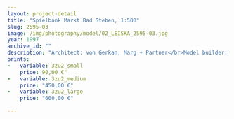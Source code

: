 ```yaml
---
layout: project-detail
title: "Spielbank Markt Bad Steben, 1:500"
slug: 2595-03
image: /img/photography/model/02_LEISKA_2595-03.jpg
year: 1997
archive_id: ""
description: "Architect: von Gerkan, Marg + Partner</br>Model builder: Wiens + Partner"
prints: 
-   variable: 3zu2_small
    price: 90,00 €"
-   variable: 3zu2_medium
    price: "450,00 €"
-   variable: 3zu2_large
    price: "600,00 €"

---
```

